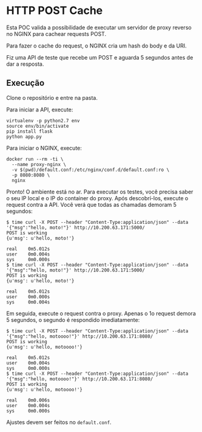 HTTP POST Cache
===============

Esta POC valida a possibilidade de executar um servidor de proxy reverso
no NGINX para cachear requests POST.

Para fazer o cache do request, o NGINX cria um hash do body e da URI.

Fiz uma API de teste que recebe um POST e aguarda 5 segundos antes
de dar a resposta.

Execução
--------

Clone o repositório e entre na pasta.

Para iniciar a API, execute:

```{shell}
virtualenv -p python2.7 env
source env/bin/activate
pip install flask
python app.py
```

Para iniciar o NGINX, execute:

```{shell}
docker run --rm -ti \
  --name proxy-nginx \
  -v $(pwd)/default.conf:/etc/nginx/conf.d/default.conf:ro \
  -p 8080:8080 \
  nginx
```

Pronto! O ambiente está no ar. Para executar os testes, você precisa saber
o seu IP local e o IP do container do proxy.
Após descobrí-los, execute o request contra a API. Você verá que todas as
chamadas demoram 5 segundos:

```{shell}
$ time curl -X POST --header "Content-Type:application/json" --data '{"msg":"hello, moto!"}' http://10.200.63.171:5000/
POST is working
{u'msg': u'hello, moto!'}

real    0m5.012s
user    0m0.004s
sys     0m0.000s
$ time curl -X POST --header "Content-Type:application/json" --data '{"msg":"hello, moto!"}' http://10.200.63.171:5000/
POST is working
{u'msg': u'hello, moto!'}

real    0m5.012s
user    0m0.000s
sys     0m0.004s
```

Em seguida, execute o request contra o proxy. Apenas o 1o request demora
5 segundos, o segundo é respondido imediatamente:

```{shell}
$ time curl -X POST --header "Content-Type:application/json" --data '{"msg":"hello, motoooo!"}' http://10.200.63.171:8080/
POST is working
{u'msg': u'hello, motoooo!'}

real    0m5.012s
user    0m0.004s
sys     0m0.000s
$ time curl -X POST --header "Content-Type:application/json" --data '{"msg":"hello, motoooo!"}' http://10.200.63.171:8080/
POST is working
{u'msg': u'hello, motoooo!'}

real    0m0.006s
user    0m0.004s
sys     0m0.000s
```

Ajustes devem ser feitos no `default.conf`.
